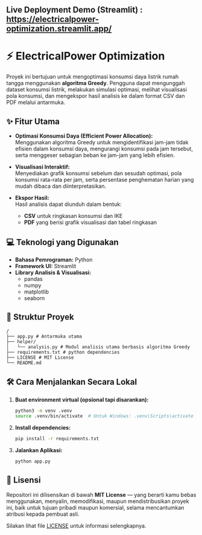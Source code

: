 ## Live Deployment Demo (Streamlit) : https://electricalpower-optimization.streamlit.app/

# ⚡ ElectricalPower Optimization

Proyek ini bertujuan untuk mengoptimasi konsumsi daya listrik rumah tangga menggunakan **algoritma Greedy**. Pengguna dapat mengunggah dataset konsumsi listrik, melakukan simulasi optimasi, melihat visualisasi pola konsumsi, dan mengekspor hasil analisis ke dalam format CSV dan PDF melalui antarmuka.

## ✨ Fitur Utama

- **Optimasi Konsumsi Daya (Efficient Power Allocation):**  
  Menggunakan algoritma Greedy untuk mengidentifikasi jam-jam tidak efisien dalam konsumsi daya, mengurangi konsumsi pada jam tersebut, serta menggeser sebagian beban ke jam-jam yang lebih efisien.

- **Visualisasi Interaktif:**  
  Menyediakan grafik konsumsi sebelum dan sesudah optimasi, pola konsumsi rata-rata per jam, serta persentase penghematan harian yang mudah dibaca dan diinterpretasikan.

- **Ekspor Hasil:**  
  Hasil analisis dapat diunduh dalam bentuk:
  - **CSV** untuk ringkasan konsumsi dan IKE
  - **PDF** yang berisi grafik visualisasi dan tabel ringkasan

## 💻 Teknologi yang Digunakan

- **Bahasa Pemrograman:** Python  
- **Framework UI:** Streamlit  
- **Library Analisis & Visualisasi:**
  - pandas
  - numpy
  - matplotlib
  - seaborn


## 📂 Struktur Proyek
```
/
├── app.py # Antarmuka utama
├── helper/
│   └── analysis.py # Modul analisis utama berbasis algoritma Greedy
├── requirements.txt # python dependencies
├── LICENSE # MIT License
└── README.md
```

## 🛠️ Cara Menjalankan Secara Lokal

1. **Buat environment virtual (opsional tapi disarankan):**
   ```bash
   python3 -m venv .venv
   source .venv/bin/activate  # Untuk Windows: .venv\Scripts\activate

2. **Install dependencies:**
   ```bash
   pip install -r requirements.txt
   ```

3. **Jalankan Aplikasi:**
   ```bash
   python app.py 
   ```
## 📄 Lisensi

Repositori ini dilisensikan di bawah **MIT License** — yang berarti kamu bebas menggunakan, menyalin, memodifikasi, maupun mendistribusikan proyek ini, baik untuk tujuan pribadi maupun komersial, selama mencantumkan atribusi kepada pembuat asli.

Silakan lihat file [LICENSE](LICENSE) untuk informasi selengkapnya.

